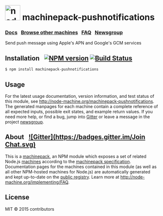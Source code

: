 
<h1>
  <a href="http://node-machine.org" title="Node-Machine public registry"><img alt="node-machine logo" title="Node-Machine Project" src="http://node-machine.org/images/machine-anthropomorph-for-white-bg.png" width="50" /></a>
  machinepack-pushnotifications
</h1>

### [Docs](http://node-machine.org/machinepack-pushnotifications) &nbsp; [Browse other machines](http://node-machine.org/machinepacks) &nbsp;  [FAQ](http://node-machine.org/implementing/FAQ)  &nbsp;  [Newsgroup](https://groups.google.com/forum/?hl=en#!forum/node-machine)

Send push message using Apple's APN and Google's GCM services


## Installation &nbsp; [![NPM version](https://badge.fury.io/js/machinepack-pushnotifications.svg)](http://badge.fury.io/js/machinepack-pushnotifications) [![Build Status](https://travis-ci.org/mikermcneil/machinepack-pushnotifications.png?branch=master)](https://travis-ci.org/mikermcneil/machinepack-pushnotifications)

```sh
$ npm install machinepack-pushnotifications
```

## Usage

For the latest usage documentation, version information, and test status of this module, see <a href="http://node-machine.org/machinepack-pushnotifications" title="Send push message using Apple's APN and Google's GCM services (for node.js)">http://node-machine.org/machinepack-pushnotifications</a>.  The generated manpages for each machine contain a complete reference of all expected inputs, possible exit states, and example return values.  If you need more help, or find a bug, jump into [Gitter](https://gitter.im/node-machine/general) or leave a message in the project [newsgroup](https://groups.google.com/forum/?hl=en#!forum/node-machine).

## About  &nbsp; [![Gitter](https://badges.gitter.im/Join Chat.svg)](https://gitter.im/node-machine/general?utm_source=badge&utm_medium=badge&utm_campaign=pr-badge&utm_content=badge)

This is a [machinepack](http://node-machine.org/machinepacks), an NPM module which exposes a set of related Node.js [machines](http://node-machine.org/spec/machine) according to the [machinepack specification](http://node-machine.org/spec/machinepack).
Documentation pages for the machines contained in this module (as well as all other NPM-hosted machines for Node.js) are automatically generated and kept up-to-date on the <a href="http://node-machine.org" title="Public machine registry for Node.js">public registry</a>.
Learn more at <a href="http://node-machine.org/implementing/FAQ" title="Machine Project FAQ (for implementors)">http://node-machine.org/implementing/FAQ</a>.

## License

MIT &copy; 2015 contributors

